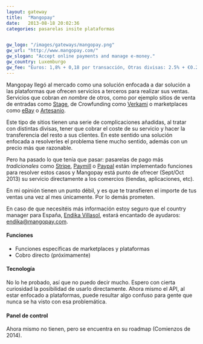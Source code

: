 ```yaml
---
layout: gateway
title:  "Mangopay"
date:   2013-08-18 20:02:36
categories: pasarelas insite plataformas


gw_logo: "/images/gateways/mangopay.png"
gw_url: "http://www.mangopay.com/"
gw_slogan: "Accept online payments and manage e-money."
gw_country: Luxemburgo
gw_fee: "Euros: 1,8% + 0,18 por transacción, Otras divisas: 2.5% + €0.25"
---
```


Mangopay llegó al mercado como una solución enfocada a dar solución a las plataformas que ofrecen servicios a terceros para realizar sus ventas. Servicios que cobran _en nombre_ de otros, como por ejemplo sitios de venta de entradas como [Stage](http://www.stagehq.com), de Crowfunding como [Verkami](http://www.verkami.com) o marketplaces como [eBay](http://www.ebay.es) o [Artesanio](http://www.artesanio.com). 

Este tipo de sitios tienen una serie de complicaciones añadidas, al tratar con distintas divisas, tener que cobrar el coste de su servicio y hacer la transferencia del resto a sus clientes. En este sentido una solución enfocada a resolverles el problema tiene mucho sentido, además con un precio más que razonable.

Pero ha pasado lo que tenía que pasar: pasarelas de pago más _tradicionales_ como [Stripe](/stripe/), [Paymill](/paymill/) o [Paypal](/paypal/) están implementado funciones para resolver estos casos y Mangopay está punto de ofrecer (Sept/Oct 2013) su servicio directamente a los comercios (tiendas, aplicaciones, etc).

En mi opinión tienen un punto débil, y es que te transfieren el importe de tus ventas una vez al mes únicamente. Por lo demás prometen.

En caso de que necesitéis más información estoy seguro que el country manager para España, [Endika Villasol](https://twitter.com/EndikaVillasol), estará encantado de ayudaros: endika@mangopay.com.


#### Funciones

- Funciones específicas de marketplaces y plataformas
- Cobro directo (próximamente)

#### Tecnología

No lo he probado, así que no puedo decir mucho. Espero con cierta curiosidad la posibilidad de usarlo directamente. Ahora mismo el API, al estar enfocado a plataformas, puede resultar algo confuso para gente que nunca se ha visto con esa problemática.

#### Panel de control

Ahora mismo no tienen, pero se encuentra en su roadmap (Comienzos de 2014).